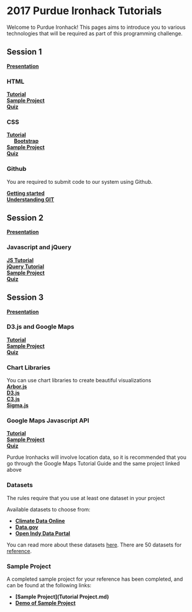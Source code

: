 # 2017 Purdue Ironhack Tutorials    

Welcome to Purdue Ironhack! This pages aims to introduce you to various technologies that will be required as part of this programming challenge.

## Session 1

**[Presentation](https://drive.google.com/open?id=1ROow9rDdBPrJkhUaoTVEoPvAm8mr1j7Xm4oaQH2u-d4)**
### HTML
**[Tutorial](http://www.w3schools.com/html)** <br>
**[Sample Project](session1/html&css)** <br>
**[Quiz](https://goo.gl/9z5ekl)** <br>

### CSS
**[Tutorial](http://www.w3schools.com/css/)** <br>
&nbsp;&nbsp;&nbsp;&nbsp; **[Bootstrap](http://getbootstrap.com/)** <br>
**[Sample Project](session1/html&css)** <br>
**[Quiz](https://goo.gl/9z5ekl)** <br>

### Github

You are required to submit code to our system using Github. <br>


**[Getting started](session1/Github/Github-Tutorial.md)** <br>
**[Understanding GIT](https://www.atlassian.com/git/tutorials/what-is-git)**

## Session 2

**[Presentation](https://drive.google.com/open?id=1OYDpDXJI_I0kP3_MwuqNwsVqt2wb_JwlGoz0Eo7id30)**

### Javascript and jQuery
**[JS Tutorial](http://www.w3schools.com/js/)** <br>
**[jQuery Tutorial](http://www.w3schools.com/jquery/)** <br>
**[Sample Project](session2/)** <br>
**[Quiz](https://goo.gl/2SRfIk)** <br>

## Session 3

**[Presentation](https://docs.google.com/presentation/d/1paSzazJEQV3jkrPDvGyM6wKifaGgkZwWRotKwvwMNy0/edit?usp=sharing)**

### D3.js and Google Maps
**[Tutorial](https://github.com/d3/d3/wiki)** <br>
**[Sample Project](https://github.com/hermes95/D3-Tutorials)** <br>
**[Quiz](https://goo.gl/9jn9GV)** <br>

### Chart Libraries
You can use chart libraries to create beautiful visualizations <br>
**[Arbor.js](http://arborjs.org)** <br>
**[D3.js](http://d3js.org)**<br>
**[C3.js](http://c3js.org)**<br>
**[Sigma.js](http://sigmajs.org)**<br>

### Google Maps Javascript API
**[Tutorial](https://developers.google.com/maps/documentation/javascript/tutorial)** <br>
**[Sample Project](https://developers.google.com/maps/documentation/javascript/earthquakes)**<br>
**[Quiz](https://goo.gl/9jn9GV)**<br>

Purdue Ironhacks will involve location data, so it is recommended that you go through the Google Maps Tutorial Guide and the same project linked above

### Datasets

The rules require that you use at least one dataset in your project

Available datasets to choose from:
- **[Climate Data Online](https://www.ncdc.noaa.gov/cdo-web)**
- **[Data.gov](https://www.data.gov)**
- **[Open Indy Data Portal](http://data.indy.gov/)**

You can read more about these datasets [here](Datasets.md). There are 50 datasets for [reference](https://www.dropbox.com/s/0kjm8727voekzhb/verified50datasets.docx?dl=0).


### Sample Project    

A completed sample project for your reference has been completed, and can be found at the following links:
- **[Sample Project](Tutorial Project.md)**
- **[Demo of Sample Project](http://rawgit.com/goldironhack/2017-Purdue-Ironhack-Tutorials/master/2017-Purdue-Ironhacks-Tutorial-Project.html)**
